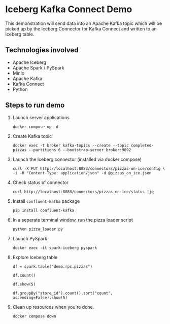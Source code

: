 # Iceberg Kafka Connect Demo

This demonstration will send data into an Apache Kafka topic which will be picked up by the Iceberg Connector for Kafka Connect and written to an Iceberg table.

## Technologies involved
- Apache Iceberg
- Apache Spark / PySpark
- MinIo
- Apache Kafka
- Kafka Connect
- Python

## Steps to run demo
1. Launch server applications

    `docker compose up -d`
2. Create Kafka topic

    `docker exec -t broker kafka-topics --create --topic completed-pizzas --partitions 6 --bootstrap-server broker:9092`
3. Launch the Iceberg connector (installed via docker compose)

    `curl -X PUT http://localhost:8083/connectors/pizzas-on-ice/config \
     -i -H "Content-Type: application/json" -d @pizzas_on_ice.json`
4. Check status of connector

    `curl http://localhost:8083/connectors/pizzas-on-ice/status |jq`
5. Install `confluent-kafka` package

    `pip install confluent-kafka`
6. In a seperate terminal window, run the pizza loader script

    `python pizza_loader.py`
7. Launch PySpark

    `docker exec -it spark-iceberg pyspark`
8. Explore Iceberg table

    `df = spark.table("demo.rpc.pizzas")`

    `df.count()`

    `df.show(5)`

    `df.groupBy("store_id").count().sort("count", ascending=False).show(5)`

9. Clean up resources when you're done.

    `docker compose down`